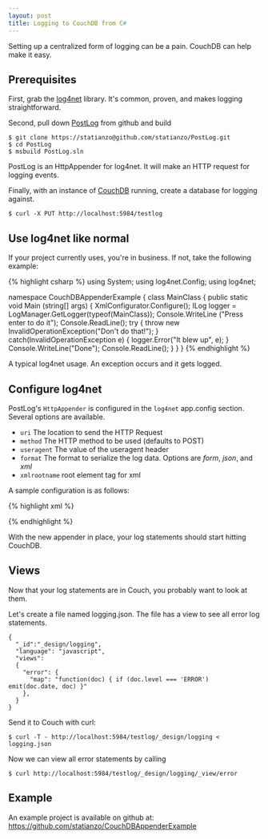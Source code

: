 ```yaml
---
layout: post
title: Logging to CouchDB from C#
---
```


Setting up a centralized form of logging can be a pain. CouchDB can help make it easy.

Prerequisites
---

First, grab the [log4net][l4n] library. It's common, proven, and makes logging
straightforward.

Second, pull down [PostLog][pl] from github and build

    $ git clone https://statianzo@github.com/statianzo/PostLog.git
    $ cd PostLog
    $ msbuild PostLog.sln


PostLog is an HttpAppender for log4net. It will make an HTTP request for logging events.

Finally, with an instance of [CouchDB][couch] running, create a database for logging against.

    $ curl -X PUT http://localhost:5984/testlog

Use log4net like normal
---

If your project currently uses, you're in business.
If not, take the following example:

{% highlight csharp %}
using System;
using log4net.Config;
using log4net;

namespace CouchDBAppenderExample
{
  class MainClass
  {
    public static void Main (string[] args)
    {
      XmlConfigurator.Configure();
      ILog logger = LogManager.GetLogger(typeof(MainClass));
      Console.WriteLine ("Press enter to do it");
      Console.ReadLine();
      try {
        throw new InvalidOperationException("Don't do that!");
      }
      catch(InvalidOperationException e) {
        logger.Error("It blew up", e);
      }
      Console.WriteLine("Done");
      Console.ReadLine();
    }
  }
}
{% endhighlight %}

A typical log4net usage. An exception occurs and it gets logged.

Configure log4net
---

PostLog's `HttpAppender` is configured in the `log4net` app.config section.
Several options are available.

- `uri` The location to send the HTTP Request
- `method` The HTTP method to be used (defaults to POST)
- `useragent` The value of the useragent header
- `format` The format to serialize the log data. Options are *form*, *json*, and *xml*
- `xmlrootname` root element tag for xml

A sample configuration is as follows:

{% highlight xml %}
<?xml version="1.0"?>
<configuration>
  <configSections>
    <section name="log4net"
             type="log4net.Config.Log4NetConfigurationSectionHandler, log4net" />
  </configSections>

  <log4net>
    <appender name="HttpAppender" type="PostLog.HttpAppender, PostLog">
      <uri value="http://localhost:5984/testlog" />
      <formatterType value="PostLog.JsonBodyFormatter, PostLog" />
      <parameter>
        <name value="date" />
        <layout type="log4net.Layout.RawTimeStampLayout" />
      </parameter>
      <parameter>
        <name value="level" />
        <layout type="log4net.Layout.PatternLayout">
          <conversionPattern value="%level" />
        </layout>
      </parameter>
      <parameter>
        <name value="message" />
        <layout type="log4net.Layout.PatternLayout">
          <conversionPattern value="%message" />
        </layout>
      </parameter>
      <parameter>
        <name value="exception" />
        <layout type="log4net.Layout.ExceptionLayout" />
      </parameter>
    </appender>
    <root>
      <level value="DEBUG" />
      <appender-ref ref="HttpAppender" />
    </root>
  </log4net>
</configuration>
{% endhighlight %}

With the new appender in place, your log statements should start hitting CouchDB.

Views
---

Now that your log statements are in Couch, you probably want to look at them.

Let's create a file named logging.json. The file has a view to see all error log statements.

    {
      "_id":"_design/logging",
      "language": "javascript",
      "views":
      {
        "error": {
          "map": "function(doc) { if (doc.level === 'ERROR')  emit(doc.date, doc) }"
        },
      }
    }

Send it to Couch with curl:

    $ curl -T - http://localhost:5984/testlog/_design/logging < logging.json

Now we can view all error statements by calling

    $ curl http://localhost:5984/testlog/_design/logging/_view/error

Example
---

An example project is available on github at: 
https://github.com/statianzo/CouchDBAppenderExample

[l4n]: http://logging.apache.org/log4net/index.html
[pl]: https://github.com/statianzo/PostLog
[couch]: http://couchdb.apache.org/
